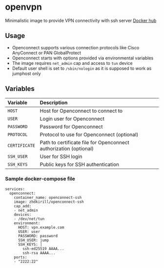 # openvpn
Minimalistic image to provide VPN connectivity with ssh server
[Docker hub](https://hub.docker.com/r/zhdkirill/openconnect-ssh)

## Usage
- Openconnect supports various connection protocols like Cisco AnyConnect or PAN GlobalProtect
- Openconnect starts with options provided via environmental variables
- The image requires `net_admin` cap and access to `tun` device
- Default user shell is set to `/sbin/nologin` as it is supposed to work as jumphost only

## Variables
| Variable | Description |
| :------- | :-----------|
| `HOST` | Host for Openconnect to connect to |
| `USER` | Login user for Openconnect |
| `PASSWORD` | Password for Openconnect |
| `PROTOCOL` | Protocol to use for Openconnect (optional) |
| `CERTIFICATE` | Path to certificate file for Openconnect authorization (optional) |
| `SSH_USER` | User for SSH login |
| `SSH_KEYS` | Public keys for SSH authentication

### Sample docker-compose file
```
services:
  openconnect:
    container_name: openconnect-ssh
    image: zhdkirill/openconnect-ssh
    cap_add:
    - net_admin
    devices:
    - /dev/net/tun
    environment:
      HOST: vpn.example.com
      USER: user
      PASSWORD: password
      SSH_USER: jump
      SSH_KEYS: |
        ssh-ed25519 AAAA...
        ssh-rsa AAAA...
    ports:
    - "2222:22"
```
